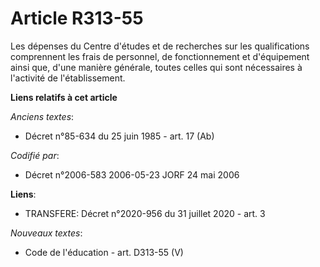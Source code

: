 # Article R313-55

Les dépenses du Centre d'études et de recherches sur les qualifications comprennent les frais de personnel, de fonctionnement
et d'équipement ainsi que, d'une manière générale, toutes celles qui sont nécessaires à l'activité de l'établissement.

**Liens relatifs à cet article**

_Anciens textes_:

  - Décret n°85-634 du 25 juin 1985 - art. 17 (Ab)

_Codifié par_:

  - Décret n°2006-583 2006-05-23 JORF 24 mai 2006

**Liens**:

  - TRANSFERE: Décret n°2020-956 du 31 juillet 2020 - art. 3

_Nouveaux textes_:

  - Code de l'éducation - art. D313-55 (V)
